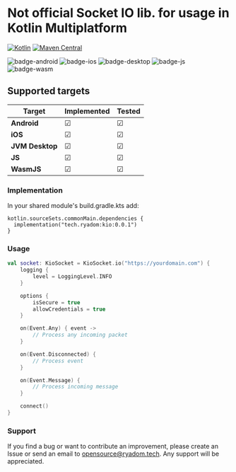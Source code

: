 # Not official Socket IO lib. for usage in Kotlin Multiplatform

[![Kotlin](https://img.shields.io/badge/Kotlin-2.2.0-blue.svg?style=flat&logo=kotlin)](https://kotlinlang.org)
[![Maven Central](https://img.shields.io/maven-central/v/tech.ryadom/kio?color=blue)](https://central.sonatype.com/artifact/tech.ryadom/kio)

![badge-android](http://img.shields.io/badge/platform-android-6EDB8D.svg?style=flat)
![badge-ios](http://img.shields.io/badge/platform-ios-CDCDCD.svg?style=flat)
![badge-desktop](https://img.shields.io/badge/platform-desktop-3474eb.svg?style=flat)
![badge-js](https://img.shields.io/badge/platform-js-fcba03.svg?style=flat)
![badge-wasm](https://img.shields.io/badge/platform-wasm-331f06.svg?style=flat)

## Supported targets

| Target          | Implemented | Tested |
|-----------------|-------------|--------|
| **Android**     | ☑           | ☑      |
| **iOS**         | ☑           | ☑      |
| **JVM Desktop** | ☑           | ☑      |
| **JS**          | ☑           | ☑      |
| **WasmJS**      | ☑           | ☑      |

### Implementation

In your shared module's build.gradle.kts add:

```Gradle Kotlin DSL
kotlin.sourceSets.commonMain.dependencies {
  implementation("tech.ryadom:kio:0.0.1")
}
```

### Usage
```Kotlin
val socket: KioSocket = KioSocket.io("https://yourdomain.com") {
    logging {
        level = LoggingLevel.INFO
    }

    options {
        isSecure = true
        allowCredentials = true
    }

    on(Event.Any) { event ->
        // Process any incoming packet
    }

    on(Event.Disconnected) {
        // Process event
    }

    on(Event.Message) {
        // Process incoming message
    }

    connect()
}
```

### Support

If you find a bug or want to contribute an improvement, please create an Issue or send an email to
opensource@ryadom.tech.
Any support will be appreciated.
